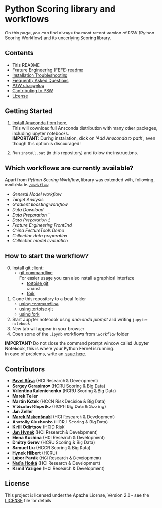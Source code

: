 # Python Scoring library and workflows


On this page, you can find always the most recent version of PSW (Python Scoring Workflow) and its underlying Scoring library.

## Contents
- This README
- [Feature Engineering (FEFE) readme](info/FEFE_README.md)
- [Installation Troubleshooting](info/install_troubleshooting.md)
- [Frequently Asked Questions](info/faq.md)
- [PSW changelog](CHANGELOG.md)
- [Contributing to PSW](CONTRIBUTING.md)
- [License](LICENSE.md)

## Getting Started



1) [Install Anaconda from here.](https://www.anaconda.com/download/)  
 This will download full Anaconda distribution with many other packages, including jupyter notebooks.  
__IMPORTANT__: During installation, click on '*Add Anaconda to path*', even though this option is discouraged!

2) Run `install.bat` (in this repository) and follow the instructions.

<!-- We recommend Python 3.6, 64-bit version (so it can utilize enough RAM), in Anaconda distribution (which is gives you most of the common libraries and ability to install more from Anaconda prompt). As the environment for our work, we use Jupyter Notebooks. Jupyter is a part of Anaconda installation. [You can get Anaconda here.](https://www.anaconda.com/download/) -->


## Which workflows are currently available?

Apart from *Python Scoring Workflow*, library was extended with, following, available in [`/workflow`](/workflow):

- *General Model workflow*
- *Target Analysis*
- *Gradient boosting workflow*
- *Data Download*
- *Data Preparation 1*
- *Data Preparation 2*
- *Feature Engineering FrontEnd*
- *China FeatureTools Demo*
- *Collection data preparation*
- *Collection model evaluation*

## How to start the workflow?
0) Install git client:
    - [git commandline](https://git-scm.com/download/win)  
    For easier usage you can also install a graphical interface
        - [tortoise git](https://tortoisegit.org/)  
        or/and
        - [fork](https://git-fork.com/)
1) Clone this repository to a local folder
    - [using commandline](https://docs.gitlab.com/ee/gitlab-basics/start-using-git.html#clone-a-repository)
    - [using tortoise git](https://tortoisegit.org/docs/tortoisegit/tgit-dug-clone.html)
    - [using fork](https://www.presslabs.com/docs/development/git/fork-windows/#clone-your-repository)
2) Start Jupyter notebook using *anaconda prompt* and writing `jupyter notebook`
3) New tab will appear in your browser
4) Open some of the `.ipynb` workflows from `\workflow` folder

**IMPORTANT:** Do not close the command prompt window called Jupyter Notebook, this is where your Python Kernel is running.  
In case of problems, write an [issue here](https://git.homecredit.net/risk/python-scoring-workflow/issues).

<!-- Just place the .ipynb file, scoring folder (unzipped from the .zip archive) and .csv files somewhere in your Documents folder, then start Jupyter Notebook. A new tab in your web browser should appear where you can open files in your Documents folder (more generally in folder which is mapped for Jupyter to “see into”, which is the Documents folder by default). Open the .ipynb file and you can start working. Do not close the command prompt window called Jupyter Notebook, because there is your Python kernel running. -->






## Contributors

* [**Pavel Sůva**](mailto:pavel.suva@homecredit.eu) (HCI Research & Development)
* **Sergey Gerasimov** (HCRU Scoring & Big Data)
* **Valentina Kalenichenko** (HCRU Scoring & Big Data)
* **Marek Teller**
* **Martin Kotek** (HCCN Risk Decision & Big Data)
* **Vítězslav Klepetko** (HCPH Big Data & Scoring)
* **Jan Zeller**
* [**Marek Mukenšnabl**](mailto:marek.mukensnabl@homecredit.eu) (HCI Research & Development)
* **Anatoliy Glushenko** (HCRU Scoring & Big Data)
* **Kirill Odintsov** (HCID Risk)
* [**Jan Hynek**](mailto:jan.hynek@homecredit.eu) (HCI Research & Development)
* **Elena Kuchina** (HCI Research & Development)
* **Dmitry Gorev** (HCRU Scoring & Big Data)
* **Samuel Liu** (HCCN Scoring & Big Data)
* **Hynek Hilbert** (HCRU)
* **Lubor Pacák** (HCI Research & Development)
* [**Naďa Horká**](mailto:nada.horka@homecredit.eu) (HCI Research & Development)
* **Kamil Yazigee** (HCI Research & Development)

## License

This project is licensed under the Apache License, Version 2.0 - see the [LICENSE](LICENSE) file for details
